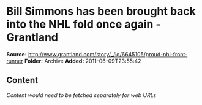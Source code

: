 # Bill Simmons has been brought back into the NHL fold once again - Grantland

**Source:** http://www.grantland.com/story/_/id/6645105/proud-nhl-front-runner
**Folder:** Archive
**Added:** 2011-06-09T23:55:42




## Content
*Content would need to be fetched separately for web URLs*

